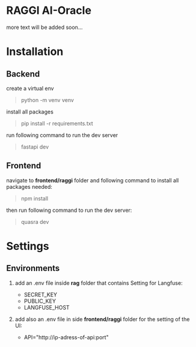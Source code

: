# RAGGI AI-Oracle

more text will be added soon...

# Installation

## Backend

create a virtual env

> python -m venv venv

install all packages

> pip install -r requirements.txt

run following command to run the dev server

> fastapi dev

## Frontend

navigate to **frontend/raggi** folder and following command to install all packages needed:

> npm install

then run following command to run the dev server:

> quasra dev

# Settings

## Environments

1. add an .env file inside **rag** folder that contains Setting for Langfuse:

   - SECRET_KEY
   - PUBLIC_KEY
   - LANGFUSE_HOST

2. add also an .env file in side **frontend/raggi** folder for the setting of the UI:

   - API="http://ip-adress-of-api:port"
